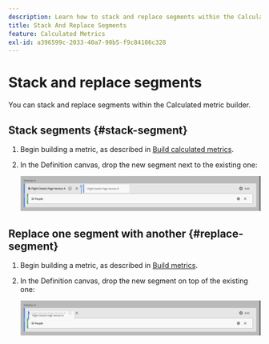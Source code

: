 ```yaml
---
description: Learn how to stack and replace segments within the Calculated metric builder.
title: Stack And Replace Segments
feature: Calculated Metrics
exl-id: a396599c-2033-40a7-90b5-f9c84106c328
---
```

# Stack and replace segments

You can stack and replace segments within the Calculated metric builder.

## Stack segments {#stack-segment}

1. Begin building a metric, as described in [Build calculated metrics](/help/components/calc-metrics/cm-workflow/cm-build-metrics.md).

1. In the Definition canvas, drop the new segment next to the existing one:

   ![Definition canvas showing the US Visitors metric dropped next to the existing International Visitors.](assets/segment-stack.png)

## Replace one segment with another {#replace-segment}

1. Begin building a metric, as described in [Build metrics](/help/components/calc-metrics/cm-workflow/cm-build-metrics.md).

1. In the Definition canvas, drop the new segment on top of the existing one:

   ![Definition canvas showing the US Visitors dropped on top of the International Visitors metric.](assets/segment-replace.png)

